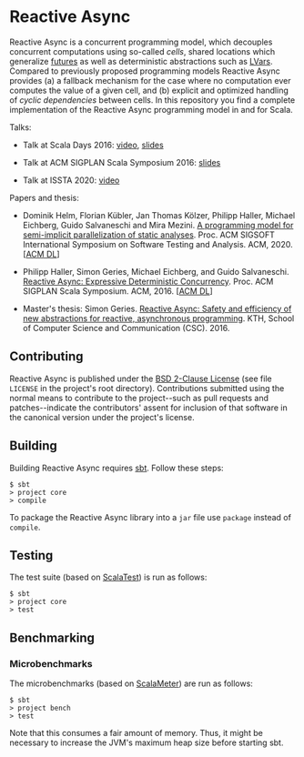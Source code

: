 # Reactive Async

Reactive Async is a concurrent programming model, which decouples
concurrent computations using so-called *cells*, shared locations
which generalize
[futures](https://en.wikipedia.org/wiki/Futures_and_promises) as well
as deterministic abstractions such as
[LVars](https://hackage.haskell.org/package/lvish). Compared to
previously proposed programming models Reactive Async provides (a) a
fallback mechanism for the case where no computation ever computes the
value of a given cell, and (b) explicit and optimized handling of
*cyclic dependencies* between cells. In this repository you find a
complete implementation of the Reactive Async programming model in and
for Scala.

Talks:

- Talk at Scala Days 2016: [video](https://www.youtube.com/watch?v=S9xxhyDYoZk),
  [slides](https://speakerdeck.com/phaller/programming-with-futures-lattices-and-quiescence)

- Talk at ACM SIGPLAN Scala Symposium 2016:
  [slides](https://speakerdeck.com/phaller/reactive-async-expressive-deterministic-concurrency)

- Talk at ISSTA 2020:
  [video](https://www.youtube.com/watch?v=ejueBIa6FBY&t=1313)

Papers and thesis:

- Dominik Helm, Florian K&uuml;bler, Jan Thomas K&ouml;lzer, Philipp Haller, Michael Eichberg, Guido Salvaneschi and Mira Mezini.
  [A programming model for semi-implicit parallelization of static analyses](http://www.csc.kth.se/~phaller/doc/helm20-issta.pdf).
  Proc. ACM SIGSOFT International Symposium on Software Testing and Analysis. ACM, 2020. [[ACM DL](https://dl.acm.org/doi/10.1145/3395363.3397367)]

- Philipp Haller, Simon Geries, Michael Eichberg, and Guido Salvaneschi.
  [Reactive Async: Expressive Deterministic Concurrency](http://www.csc.kth.se/~phaller/doc/haller16-scala.pdf).
  Proc. ACM SIGPLAN Scala Symposium. ACM, 2016. [[ACM DL](http://dl.acm.org/citation.cfm?id=2998396)]

- Master's thesis: Simon Geries. [Reactive Async: Safety and efficiency
  of new abstractions for reactive, asynchronous
  programming](http://urn.kb.se/resolve?urn=urn%3Anbn%3Ase%3Akth%3Adiva-191330). KTH,
  School of Computer Science and Communication (CSC). 2016.

## Contributing

Reactive Async is published under the [BSD 2-Clause
License](https://opensource.org/licenses/BSD-2-Clause) (see file
`LICENSE` in the project's root directory). Contributions submitted
using the normal means to contribute to the project--such as pull
requests and patches--indicate the contributors' assent for inclusion
of that software in the canonical version under the project's license.

## Building

Building Reactive Async requires
[sbt](http://www.scala-sbt.org). Follow these steps:

```
$ sbt
> project core
> compile
```

To package the Reactive Async library into a `jar` file use `package`
instead of `compile`.

## Testing

The test suite (based on [ScalaTest](http://www.scalatest.org)) is run
as follows:

```
$ sbt
> project core
> test
```

## Benchmarking

### Microbenchmarks

The microbenchmarks (based on
[ScalaMeter](https://scalameter.github.io)) are run as follows:

```
$ sbt
> project bench
> test
```

Note that this consumes a fair amount of memory. Thus, it might be
necessary to increase the JVM's maximum heap size before starting sbt.
